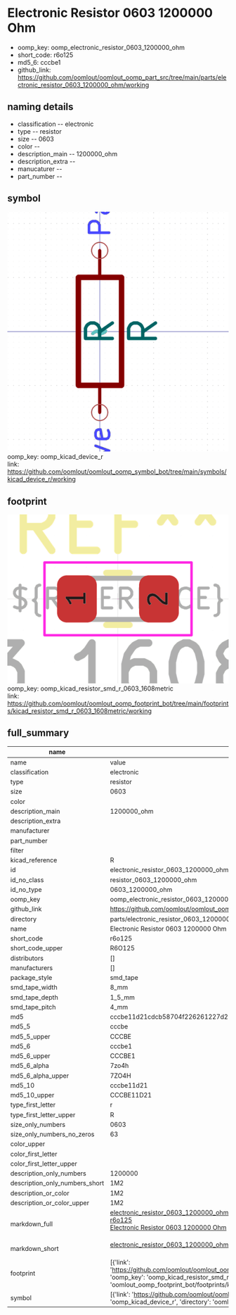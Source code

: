 # Electronic Resistor 0603 1200000 Ohm

  
* oomp_key: oomp_electronic_resistor_0603_1200000_ohm 
* short_code: r6o125
* md5_6: cccbe1  
* github_link: https://github.com/oomlout/oomlout_oomp_part_src/tree/main/parts/electronic_resistor_0603_1200000_ohm/working  
## naming details
* classification -- electronic
* type -- resistor
* size -- 0603
* color -- 
* description_main -- 1200000_ohm
* description_extra -- 
* manucaturer -- 
* part_number -- 



## symbol

![](symbol/0/working/working_600.png)  
oomp_key: oomp_kicad_device_r  
link: https://github.com/oomlout/oomlout_oomp_symbol_bot/tree/main/symbols/kicad_device_r/working  

## footprint

![](footprint/0/working/working_600.png)  
oomp_key: oomp_kicad_resistor_smd_r_0603_1608metric  
link: https://github.com/oomlout/oomlout_oomp_footprint_bot/tree/main/footprints/kicad_resistor_smd_r_0603_1608metric/working  

## full_summary
| name | value | 
| --- | --- | 
| name | value | 
| classification | electronic | 
| type | resistor | 
| size | 0603 | 
| color |  | 
| description_main | 1200000_ohm | 
| description_extra |  | 
| manufacturer |  | 
| part_number |  | 
| filter |  | 
| kicad_reference | R | 
| id | electronic_resistor_0603_1200000_ohm | 
| id_no_class | resistor_0603_1200000_ohm | 
| id_no_type | 0603_1200000_ohm | 
| oomp_key | oomp_electronic_resistor_0603_1200000_ohm | 
| github_link | https://github.com/oomlout/oomlout_oomp_part_src/tree/main/parts/electronic_resistor_0603_1200000_ohm/working | 
| directory | parts/electronic_resistor_0603_1200000_ohm | 
| name | Electronic Resistor 0603 1200000 Ohm | 
| short_code | r6o125 | 
| short_code_upper | R6O125 | 
| distributors | [] | 
| manufacturers | [] | 
| package_style | smd_tape | 
| smd_tape_width | 8_mm | 
| smd_tape_depth | 1_5_mm | 
| smd_tape_pitch | 4_mm | 
| md5 | cccbe11d21cdcb58704f226261227d22 | 
| md5_5 | cccbe | 
| md5_5_upper | CCCBE | 
| md5_6 | cccbe1 | 
| md5_6_upper | CCCBE1 | 
| md5_6_alpha | 7zo4h | 
| md5_6_alpha_upper | 7ZO4H | 
| md5_10 | cccbe11d21 | 
| md5_10_upper | CCCBE11D21 | 
| type_first_letter | r | 
| type_first_letter_upper | R | 
| size_only_numbers | 0603 | 
| size_only_numbers_no_zeros | 63 | 
| color_upper |  | 
| color_first_letter |  | 
| color_first_letter_upper |  | 
| description_only_numbers | 1200000 | 
| description_only_numbers_short | 1M2 | 
| description_or_color | 1M2 | 
| description_or_color_upper | 1M2 | 
| markdown_full | [electronic_resistor_0603_1200000_ohm](https://github.com/oomlout/oomlout_oomp_part_src/tree/main/parts/electronic_resistor_0603_1200000_ohm/working)<br>[r6o125](https://github.com/oomlout/oomlout_oomp_part_src/tree/main/parts/electronic_resistor_0603_1200000_ohm/working)<br>[Electronic Resistor 0603 1200000 Ohm](https://github.com/oomlout/oomlout_oomp_part_src/tree/main/parts/electronic_resistor_0603_1200000_ohm/working)<br><br> | 
| markdown_short | [electronic_resistor_0603_1200000_ohm](https://github.com/oomlout/oomlout_oomp_part_src/tree/main/parts/electronic_resistor_0603_1200000_ohm/working)<br><br> | 
| footprint | [{'link': 'https://github.com/oomlout/oomlout_oomp_footprint_bot/tree/main/foootprntss/kicad_resistor_smd_r_0603_1608metric', 'oomp_key': 'oomp_kicad_resistor_smd_r_0603_1608metric', 'directory': 'oomlout_oomp_footprint_bot/footprints/kicad_resistor_smd_r_0603_1608metric//working/working.kicad_mod'}] | 
| symbol | [{'link': 'https://github.com/oomlout/oomlout_oomp_symbol_bot/tree/main/symbols/kicad_device_r', 'oomp_key': 'oomp_kicad_device_r', 'directory': 'oomlout_oomp_symbol_bot/symbols/kicad_device_r//working/working.kicad_sym'}] | 
